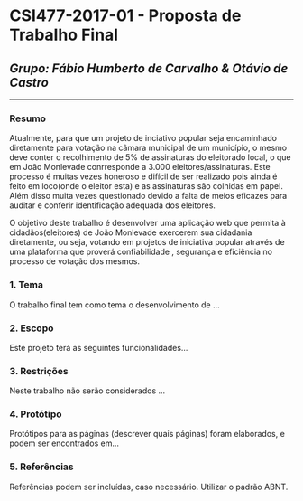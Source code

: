 # **CSI477-2017-01 - Proposta de Trabalho Final**
## *Grupo: Fábio Humberto de Carvalho & Otávio de Castro*

--------------

<!-- Descrever um resumo sobre o trabalho. -->

### Resumo
Atualmente, para que um projeto de inciativo popular seja encaminhado diretamente para votação na câmara municipal de um município, o mesmo deve conter o recolhimento de 5% de assinaturas do eleitorado local, o que em João Monlevade conrresponde a 3.000 eleitores/assinaturas. Este processo é muitas vezes honeroso e difícil de ser realizado pois ainda é feito em loco(onde o eleitor esta) e as assinaturas são colhidas em papel. Além disso muita vezes questionado devido a falta de meios eficazes para auditar e conferir identificação adequada dos eleitores.

O objetivo deste trabalho é desenvolver uma aplicação web que permita à cidadãos(eleitores) de João Monlevade exercerem sua cidadania diretamente, ou seja, votando em projetos de iniciativa popular através de uma plataforma que proverá confiabilidade , segurança e eficiência no processo de votação dos mesmos.

<!-- Apresentar o tema. -->
### 1. Tema

  O trabalho final tem como tema o desenvolvimento de ...

<!-- Descrever e limitar o escopo da aplicação. -->
### 2. Escopo

  Este projeto terá as seguintes funcionalidades...

<!-- Apresentar restrições de funcionalidades e de escopo. -->
### 3. Restrições

  Neste trabalho não serão considerados ...

<!-- Construir alguns protótipos para a aplicação, disponibilizá-los no Github e descrever o que foi considerado. //-->
### 4. Protótipo
  Protótipos para as páginas (descrever quais páginas) foram elaborados, e podem ser encontrados em...

### 5. Referências
Referências podem ser incluídas, caso necessário. Utilizar o padrão ABNT.
